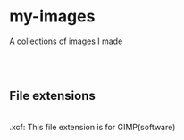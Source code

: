 # my-images
A collections of images I made<br/>

</br></br>
<h2><strong>File extensions</strong></h2></br>
.xcf: This file extension is for GIMP(software)

